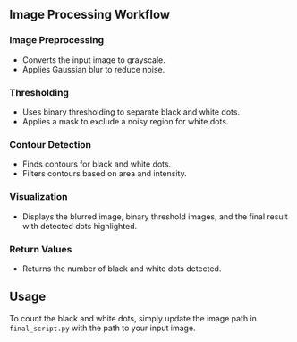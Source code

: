 ## Image Processing Workflow

### Image Preprocessing
- Converts the input image to grayscale.
- Applies Gaussian blur to reduce noise.

### Thresholding
- Uses binary thresholding to separate black and white dots.
- Applies a mask to exclude a noisy region for white dots.

### Contour Detection
- Finds contours for black and white dots.
- Filters contours based on area and intensity.

### Visualization
- Displays the blurred image, binary threshold images, and the final result with detected dots highlighted.

### Return Values
- Returns the number of black and white dots detected.


## Usage

To count the black and white dots, simply update the image path in `final_script.py` with the path to your input image.
